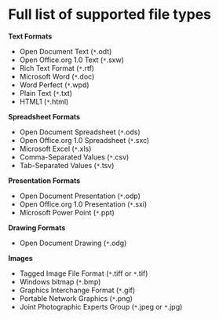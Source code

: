 # Full list of supported file types #

**Text Formats**
  * Open Document Text (`*`.odt)
  * Open Office.org 1.0 Text (`*`.sxw)
  * Rich Text Format (`*`.rtf)
  * Microsoft Word (`*`.doc)
  * Word Perfect (`*`.wpd)
  * Plain Text (`*`.txt)
  * HTML1 (`*`.html)

**Spreadsheet Formats**
  * Open Document Spreadsheet (`*`.ods)
  * Open Office.org 1.0 Spreadsheet (`*`.sxc)
  * Microsoft Excel (`*`.xls)
  * Comma-Separated Values (`*`.csv)
  * Tab-Separated Values (`*`.tsv)

**Presentation Formats**
  * Open Document Presentation (`*`.odp)
  * Open Office.org 1.0 Presentation (`*`.sxi)
  * Microsoft Power Point (`*`.ppt)

**Drawing Formats**
  * Open Document Drawing (`*`.odg)

**Images**
  * Tagged Image File Format (`*`.tiff or `*`.tif)
  * Windows bitmap (`*`.bmp)
  * Graphics Interchange Format (`*`.gif)
  * Portable Network Graphics (`*`.png)
  * Joint Photographic Experts Group (`*`.jpeg or `*`.jpg)